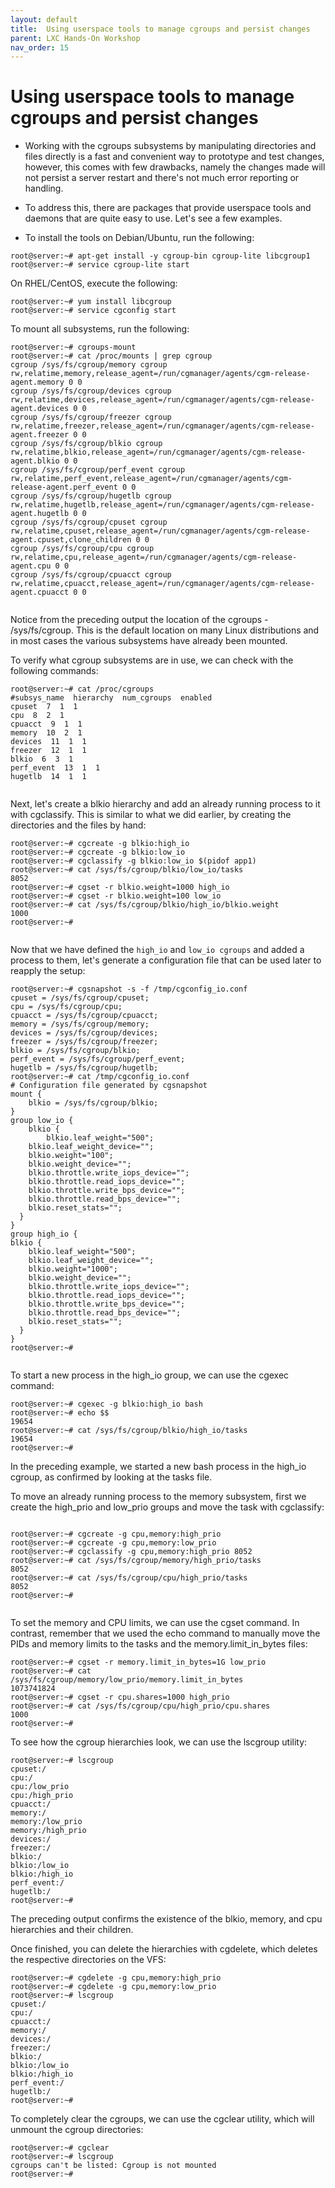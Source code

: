 ```yaml
---
layout: default
title:  Using userspace tools to manage cgroups and persist changes
parent: LXC Hands-On Workshop
nav_order: 15
---
```




# Using userspace tools to manage cgroups and persist changes

- Working with the cgroups subsystems by manipulating directories and files directly is a fast and convenient way to prototype and test changes, however, this comes with few drawbacks, namely the changes made will not persist a server restart and there's not much error reporting or handling.

- To address this, there are packages that provide userspace  tools and daemons that are quite easy to use. Let's see a few examples.

- To install the tools on Debian/Ubuntu, run the following:

```
root@server:~# apt-get install -y cgroup-bin cgroup-lite libcgroup1
root@server:~# service cgroup-lite start

```
On RHEL/CentOS, execute the following:
```
root@server:~# yum install libcgroup
root@server:~# service cgconfig start

```
To mount all subsystems, run the following:
```
root@server:~# cgroups-mount
root@server:~# cat /proc/mounts | grep cgroup
cgroup /sys/fs/cgroup/memory cgroup rw,relatime,memory,release_agent=/run/cgmanager/agents/cgm-release-agent.memory 0 0
cgroup /sys/fs/cgroup/devices cgroup rw,relatime,devices,release_agent=/run/cgmanager/agents/cgm-release-agent.devices 0 0
cgroup /sys/fs/cgroup/freezer cgroup rw,relatime,freezer,release_agent=/run/cgmanager/agents/cgm-release-agent.freezer 0 0
cgroup /sys/fs/cgroup/blkio cgroup rw,relatime,blkio,release_agent=/run/cgmanager/agents/cgm-release-agent.blkio 0 0
cgroup /sys/fs/cgroup/perf_event cgroup rw,relatime,perf_event,release_agent=/run/cgmanager/agents/cgm-release-agent.perf_event 0 0
cgroup /sys/fs/cgroup/hugetlb cgroup rw,relatime,hugetlb,release_agent=/run/cgmanager/agents/cgm-release-agent.hugetlb 0 0
cgroup /sys/fs/cgroup/cpuset cgroup rw,relatime,cpuset,release_agent=/run/cgmanager/agents/cgm-release-agent.cpuset,clone_children 0 0
cgroup /sys/fs/cgroup/cpu cgroup rw,relatime,cpu,release_agent=/run/cgmanager/agents/cgm-release-agent.cpu 0 0
cgroup /sys/fs/cgroup/cpuacct cgroup rw,relatime,cpuacct,release_agent=/run/cgmanager/agents/cgm-release-agent.cpuacct 0 0


```
Notice from the preceding output the location of the cgroups - /sys/fs/cgroup. This is the default location on many Linux distributions and in most cases the various subsystems have already been mounted.

To verify what cgroup subsystems are in use, we can check with the following commands:


```
root@server:~# cat /proc/cgroups
#subsys_name  hierarchy  num_cgroups  enabled
cpuset  7  1  1
cpu  8  2  1
cpuacct  9  1  1
memory  10  2  1
devices  11  1  1
freezer  12  1  1
blkio  6  3  1
perf_event  13  1  1
hugetlb  14  1  1


```
Next, let's create a blkio hierarchy and add an already running process to it with cgclassify. 
This is similar to what we did earlier, by creating the directories and the files by hand:
```
root@server:~# cgcreate -g blkio:high_io
root@server:~# cgcreate -g blkio:low_io
root@server:~# cgclassify -g blkio:low_io $(pidof app1)
root@server:~# cat /sys/fs/cgroup/blkio/low_io/tasks
8052
root@server:~# cgset -r blkio.weight=1000 high_io
root@server:~# cgset -r blkio.weight=100 low_io
root@server:~# cat /sys/fs/cgroup/blkio/high_io/blkio.weight
1000
root@server:~#


```
Now that we have defined the `high_io` and `low_io cgroups` and added a process to them, 
let's generate a configuration file that can be used later to reapply the setup:

```
root@server:~# cgsnapshot -s -f /tmp/cgconfig_io.conf
cpuset = /sys/fs/cgroup/cpuset;
cpu = /sys/fs/cgroup/cpu;
cpuacct = /sys/fs/cgroup/cpuacct;
memory = /sys/fs/cgroup/memory;
devices = /sys/fs/cgroup/devices;
freezer = /sys/fs/cgroup/freezer;
blkio = /sys/fs/cgroup/blkio;
perf_event = /sys/fs/cgroup/perf_event;
hugetlb = /sys/fs/cgroup/hugetlb;
root@server:~# cat /tmp/cgconfig_io.conf
# Configuration file generated by cgsnapshot
mount {
    blkio = /sys/fs/cgroup/blkio;
}
group low_io {
    blkio {
        blkio.leaf_weight="500";
    blkio.leaf_weight_device="";
    blkio.weight="100";
    blkio.weight_device="";
    blkio.throttle.write_iops_device="";
    blkio.throttle.read_iops_device="";
    blkio.throttle.write_bps_device="";
    blkio.throttle.read_bps_device="";
    blkio.reset_stats="";
  }
}
group high_io {
blkio {
    blkio.leaf_weight="500";
    blkio.leaf_weight_device="";
    blkio.weight="1000";
    blkio.weight_device="";
    blkio.throttle.write_iops_device="";
    blkio.throttle.read_iops_device="";
    blkio.throttle.write_bps_device="";
    blkio.throttle.read_bps_device="";
    blkio.reset_stats="";
  }
}
root@server:~#


```
To start a new process in the high_io group, we can use the cgexec command:

```
root@server:~# cgexec -g blkio:high_io bash
root@server:~# echo $$
19654
root@server:~# cat /sys/fs/cgroup/blkio/high_io/tasks
19654
root@server:~#

```
In the preceding example, we started a new bash process in the high_io cgroup, as confirmed by looking at the tasks file.

To move an already running process to the memory subsystem, first we create the high_prio and low_prio groups and move the task with cgclassify:

```

root@server:~# cgcreate -g cpu,memory:high_prio
root@server:~# cgcreate -g cpu,memory:low_prio
root@server:~# cgclassify -g cpu,memory:high_prio 8052
root@server:~# cat /sys/fs/cgroup/memory/high_prio/tasks
8052
root@server:~# cat /sys/fs/cgroup/cpu/high_prio/tasks
8052
root@server:~#


```
To set the memory and CPU limits, we can use the cgset command. 
In contrast, remember that we used the echo command to manually move the PIDs and memory limits to the tasks and the memory.limit_in_bytes files:

```
root@server:~# cgset -r memory.limit_in_bytes=1G low_prio
root@server:~# cat /sys/fs/cgroup/memory/low_prio/memory.limit_in_bytes
1073741824
root@server:~# cgset -r cpu.shares=1000 high_prio
root@server:~# cat /sys/fs/cgroup/cpu/high_prio/cpu.shares
1000
root@server:~#

```
To see how the cgroup hierarchies look, we can use the lscgroup utility:

```
root@server:~# lscgroup
cpuset:/
cpu:/
cpu:/low_prio
cpu:/high_prio
cpuacct:/
memory:/
memory:/low_prio
memory:/high_prio
devices:/
freezer:/
blkio:/
blkio:/low_io
blkio:/high_io
perf_event:/
hugetlb:/
root@server:~#

```
The preceding output confirms the existence of the blkio, memory, and cpu hierarchies and their children.

Once finished, you can delete the hierarchies with cgdelete, which deletes the respective directories on the VFS:
```
root@server:~# cgdelete -g cpu,memory:high_prio
root@server:~# cgdelete -g cpu,memory:low_prio
root@server:~# lscgroup
cpuset:/
cpu:/
cpuacct:/
memory:/
devices:/
freezer:/
blkio:/
blkio:/low_io
blkio:/high_io
perf_event:/
hugetlb:/
root@server:~#

```
To completely clear the cgroups, we can use the cgclear utility, which will unmount the cgroup directories:

```
root@server:~# cgclear
root@server:~# lscgroup
cgroups can't be listed: Cgroup is not mounted
root@server:~#


```

